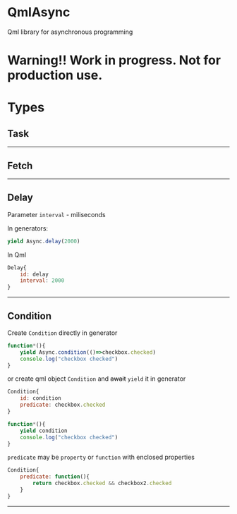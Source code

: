# QmlAsync

Qml library for asynchronous programming
# Warning!! Work in progress. Not for production use. 

# Types
## Task
---

## Fetch

---

## Delay
Parameter `interval` - miliseconds

In generators:
```javascript
yield Async.delay(2000)
``` 
In Qml
```QML
Delay{
    id: delay
    interval: 2000
}
```

---


## Condition
Create `Condition` directly in generator
```javascript
function*(){
    yield Async.condition(()=>checkbox.checked)
    console.log("checkbox checked")
}
```
or create qml object `Condition` and ~~await~~ `yield` it in generator
```QML
Condition{
    id: condition
    predicate: checkbox.checked
}
```
```javascript
function*(){
    yield condition
    console.log("checkbox checked")
}
```
`predicate` may be `property` or `function` with enclosed properties
```QML
Condition{
    predicate: function(){
        return checkbox.checked && checkbox2.checked
    }
}
```
---